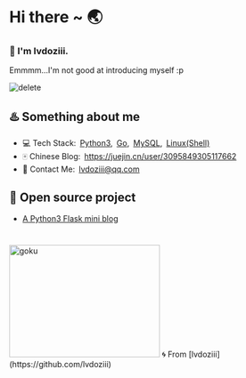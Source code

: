 # Hi there ~ 🌏

<!--
**lvdoziii/lvdoziii** is a ✨ _special_ ✨ repository because its `README.md` (this file) appears on your GitHub profile.
-->
### 🍥 I'm lvdoziii. 
Emmmm...I'm not good at introducing myself :p  

![delete](https://64.media.tumblr.com/b52ee81bd5d19dd3f2b70c3421dbd674/tumblr_p9yqzrd7v31wqfvrxo1_500.gifv)

## ♨️ Something about me
- 💻 Tech Stack:&ensp;[Python3](https://www.python.org/),&ensp;[Go](https://golang.org/),&ensp;[MySQL](https://www.mysql.com/),&ensp;[Linux(Shell)](https://www.linux.org/)
- 🀄 Chinese Blog:&ensp;https://juejin.cn/user/3095849305117662
- 📧 Contact Me:&ensp;lvdoziii@qq.com  
  

## 🌟 Open source project
- [A Python3 Flask mini blog](https://github.com/lvdoziii/flask-mini-blog)
# 
<img src="https://64.media.tumblr.com/0a06108e630d56b5481d89951c91e99d/tumblr_otmaat1yFR1qzxv73o1_540.gifv" alt="goku" width="270" height="202">  
🌀 From [lvdoziii](https://github.com/lvdoziii)  
